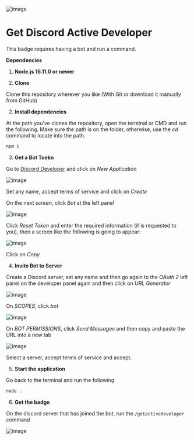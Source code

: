 ![image](https://github.com/rodri-r-z/getActiveDeveloper/assets/141367232/d83c0086-fc53-440d-93dc-fb745f83368f)

# Get Discord Active Developer

This badge requires having a bot and run a command.

**Dependencies**

1. **Node.js 16.11.0 or newer**

1. **Clone**

  Clone this repository wherever you like (With Git or download it manually from GitHub)

2. **Install dependencies**

At the path you've clones the repository, open the terminal or CMD and run the following. Make sure the path is on the folder, otherwise, use the _cd_ command to locate into the path.

```bash
npm i
```

3. **Get a Bot Toekn**

Go to [Discord Developer](https://discord.com/developers/applications) and click on _New Application_

![image](https://github.com/rodri-r-z/getActiveDeveloper/assets/141367232/03ca6b17-3df3-4be1-b7b5-98488b32a048)

Set any name, accept terms of service and click on _Create_

On the next screen, click _Bot_ at the left panel

![image](https://github.com/rodri-r-z/getActiveDeveloper/assets/141367232/4fc5634c-2236-4798-a49a-f0ce46e65dbe)

Click _Reset Token_ and enter the required information (if is requested to you), then a screen like the following is going to appear:

![image](https://github.com/rodri-r-z/getActiveDeveloper/assets/141367232/29f67720-7f4d-44df-8b9b-65c2eafe6e92)

Click on _Copy_

4. **Invite Bot to Server**

Create a Discord server, set any name and then go again to the _OAuth 2_ left panel on the developer panel again and then click on _URL Generator_

![image](https://github.com/rodri-r-z/getActiveDeveloper/assets/141367232/fda1e8ab-c6ff-44e5-adaf-c32abfb401e9)

On _SCOPES_, click _bot_

![image](https://github.com/rodri-r-z/getActiveDeveloper/assets/141367232/788f2867-afa3-42e6-beb7-d8a528d2ba99)

On _BOT PERMISSIONS_, click _Send Messages_ and then copy and paste the URL into a new tab

![image](https://github.com/rodri-r-z/getActiveDeveloper/assets/141367232/8ab41f63-50bc-4ba7-a1f3-0b62073be1bd)

Select a server, accept terms of service and accept.

5. **Start the application**

Go back to the terminal and run the following

```bash
node .
```
6. **Get the badge**

On the discord server that has joined the bot, run the `/getactivedeveloper` command

![image](https://github.com/rodri-r-z/getActiveDeveloper/assets/141367232/77867933-65e6-4941-a3fc-cdee7352d8a1)

